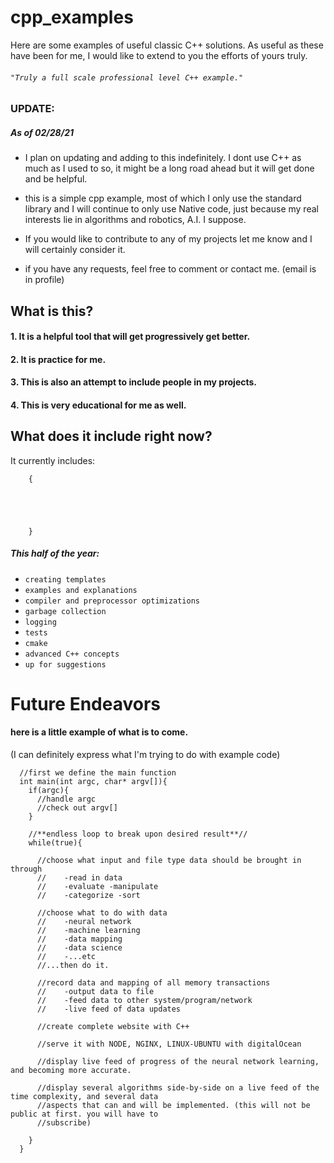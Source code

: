 # cpp_examples
Here are some examples of useful classic C++ solutions. As useful as these have been for me, I would like to extend to you the efforts of yours truly. 

###### `"Truly a full scale professional level C++ example."`

### UPDATE:
##### As of 02/28/21

* I plan on updating and adding to this indefinitely. I dont use C++ as much as I used to so, it might be a long road ahead but it will get done and be helpful.

* this is a simple cpp example, most of which I only use the standard library and I will continue to only use Native code, just because my real interests lie in algorithms and robotics, A.I. I suppose.

* If you would like to contribute to any of my projects let me know and I will certainly consider it.

* if you have any requests, feel free to comment or contact me. (email is in profile)


## What is this?

#### 1. It is a helpful tool that will get progressively get better.
#### 2. It is practice for me.
#### 3. This is also an attempt to include people in my projects.
#### 4. This is very educational for me as well.

## What does it include right now?

It currently includes: 
```
    {
      
      
      
      
      
    }

```


##### This half of the year:
  - `creating templates` 
  - `examples and explanations`
  - `compiler and preprocessor optimizations`
  - `garbage collection` 
  - `logging` 
  - `tests` 
  - `cmake`
  - `advanced C++ concepts` 
  - `up for suggestions`
  
# Future Endeavors

#### here is a little example of what is to come.
(I can definitely express what I'm trying to do with example code)

```
  //first we define the main function
  int main(int argc, char* argv[]){
    if(argc){
      //handle argc
      //check out argv[]
    }
    
    //**endless loop to break upon desired result**//
    while(true){
      
      //choose what input and file type data should be brought in through
      //    -read in data
      //    -evaluate -manipulate
      //    -categorize -sort
      
      //choose what to do with data
      //    -neural network
      //    -machine learning
      //    -data mapping
      //    -data science
      //    -...etc
      //...then do it.
      
      //record data and mapping of all memory transactions
      //    -output data to file
      //    -feed data to other system/program/network
      //    -live feed of data updates
      
      //create complete website with C++
      
      //serve it with NODE, NGINX, LINUX-UBUNTU with digitalOcean
      
      //display live feed of progress of the neural network learning, and becoming more accurate.
      
      //display several algorithms side-by-side on a live feed of the time complexity, and several data
      //aspects that can and will be implemented. (this will not be public at first. you will have to
      //subscribe)
     
    }
  }

```

